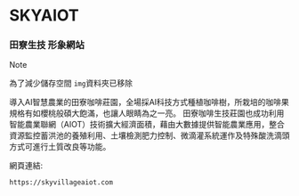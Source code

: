 # SKYAIOT
### 田寮生技 形象網站

> [!NOTE]
> 為了減少儲存空間 ```img```資料夾已移除

導入AI智慧農業的田寮咖啡莊園，全場採AI科技方式種植咖啡樹，所栽培的咖啡果規格有如櫻桃般碩大飽滿，也讓人眼睛為之一亮。 田寮咖啡生技莊園也成功利用智能農業聯網（AIOT）技術擴大經濟面積，藉由大數據提供智能農業應用，整合資源監控蓄洪池的養殖利用、土壤檢測肥力控制、微滴灌系統運作及特殊酸洗滴頭方式可進行土質改良等功能。



網頁連結:
```
https://skyvillageaiot.com
```
